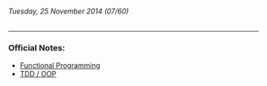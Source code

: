 ###### Tuesday, 25 November 2014 (07/60)
---
### Official Notes:
- [Functional Programming](https://github.com/paul-howard-ga/00-class-notes/tree/master/week_02_advanced_js/day_02_oop_javascript/dawn_iterators)
- [TDD / OOP](https://github.com/paul-howard-ga/00-class-notes/tree/master/week_02_advanced_js/day_02_oop_javascript/dusk_tdd_oop)
